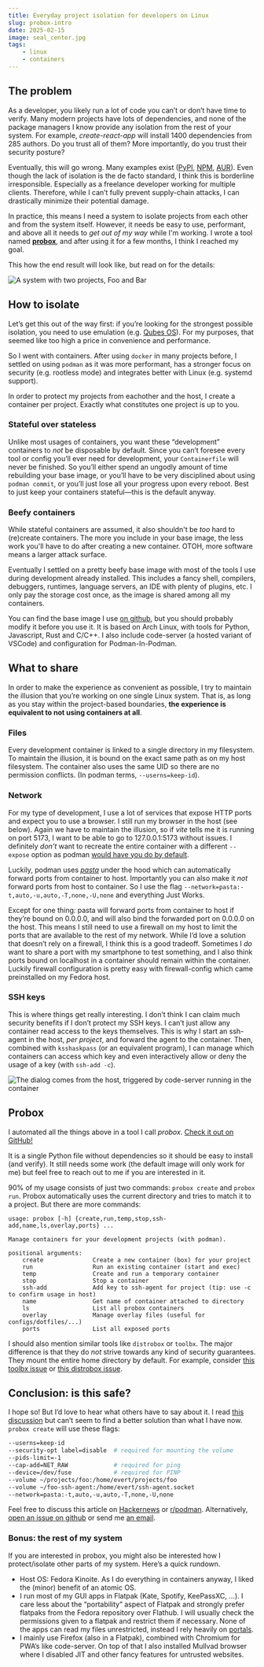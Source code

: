 ```yaml
---
title: Everyday project isolation for developers on Linux
slug: probox-intro
date: 2025-02-15
image: seal_center.jpg
tags:
    - linux
    - containers
---
```



## The problem

As a developer, you likely run a lot of code you can’t or don’t have time to verify. Many modern projects have lots of dependencies, and none of the package managers I know provide any isolation from the rest of your system. For example, *create-react-app* will install 1400 dependencies from 285 authors. Do you trust all of them? More importantly, do you trust their security posture?

Eventually, this will go wrong. Many examples exist ([PyPI](https://arxiv.org/abs/2309.11021), [NPM](https://jfrog.com/blog/large-scale-npm-attack-targets-azure-developers-with-malicious-packages/), [AUR](https://sensorstechforum.com/arch-linux-aur-repository-found-contain-malware/)). Even though the lack of isolation is the de facto standard, I think this is borderline irresponsible. Especially as a freelance developer working for multiple clients. Therefore, while I can’t fully prevent supply-chain attacks, I can drastically minimize their potential damage.

In practice, this means I need a system to isolate projects from each other and from the system itself. However, it needs be easy to use, performant, and above all it needs to *get out of my way* while I'm working. I wrote a tool named [**probox**](https://github.com/evertheylen/probox), and after using it for a few months, I think I reached my goal.

This how the end result will look like, but read on for the details:

![A system with two projects, Foo and Bar](onenote_diagram.png)


## How to isolate

Let’s get this out of the way first: if you’re looking for the strongest possible isolation, you need to use emulation (e.g. [Qubes OS](https://www.qubes-os.org/)). For my purposes, that seemed like too high a price in convenience and performance.

So I went with containers. After using `docker` in many projects before, I settled on using `podman` as it was more performant, has a stronger focus on security (e.g. rootless mode) and integrates better with Linux (e.g. systemd support).

In order to protect my projects from eachother and the host, I create a container per project. Exactly what constitutes one project is up to you.


### Stateful over stateless

Unlike most usages of containers, you want these “development” containers to *not* be disposable by default. Since you can’t foresee every tool or config you’ll ever need for development, your `Containerfile` will never be finished. So you’ll either spend an ungodly amount of time rebuilding your base image, or you’ll have to be very disciplined about using `podman commit`, or you’ll just lose all your progress upon every reboot. Best to just keep your containers stateful—this is the default anyway.


### Beefy containers

While stateful containers are assumed, it also shouldn't be *too* hard to (re)create containers. The more you include in your base image, the less work you'll have to do after creating a new container. OTOH, more software means a larger attack surface.

Eventually I settled on a pretty beefy base image with most of the tools I use during development already installed. This includes a fancy shell, compilers, debuggers, runtimes, language servers, an IDE with plenty of plugins, etc. I only pay the storage cost once, as the image is shared among all my containers.

You can find the base image I use [on github](https://github.com/evertheylen/probox/blob/main/arch-with-code-server/Containerfile), but you should probably modify it before you use it. It is based on Arch Linux, with tools for Python, Javascript, Rust and C/C++. I also include code-server (a hosted variant of VSCode) and configuration for Podman-In-Podman.


## What to share

In order to make the experience as convenient as possible, I try to maintain the illusion that you’re working on one single Linux system. That is, as long as you stay within the project-based boundaries, **the experience is equivalent to not using containers at all**.


### Files

Every development container is linked to a single directory in my filesystem. To maintain the illusion, it is bound on the exact same path as on my host filesystem. The container also uses the same UID so there are no permission conflicts. (In podman terms, `--userns=keep-id`).


### Network

For my type of development, I use a lot of services that expose HTTP ports and expect you to use a browser. I still run my browser in the host (see below). Again we have to maintain the illusion, so if *vite* tells me it is running on port 5173, I want to be able to go to 127.0.0.1:5173 without issues. I definitely *don’t* want to recreate the entire container with a different `--expose` option as podman [would have you do by default](https://github.com/containers/podman/issues/18309).

Luckily, podman uses [*pasta*](https://passt.top/passt/about/) under the hood which can automatically forward ports from container to host. Importantly you can also make it *not* forward ports from host to container. So I use the flag `--network=pasta:-t,auto,-u,auto,-T,none,-U,none` and everything Just Works.

Except for one thing: pasta will forward ports from container to host if they’re bound on 0.0.0.0, and will also bind the forwarded port on 0.0.0.0 on the host. This means I still need to use a firewall on my host to limit the ports that are available to the rest of my network. While I’d love a solution that doesn’t rely on a firewall, I think this is a good tradeoff. Sometimes I *do* want to share a port with my smartphone to test something, and I also think ports bound on localhost in a container should remain within the container. Luckily firewall configuration is pretty easy with firewall-config which came preinstalled on my Fedora host.


### SSH keys

This is where things get really interesting. I don’t think I can claim much security benefits if I don’t protect my SSH keys. I can’t just allow any container read access to the keys themselves. This is why I start an ssh-agent in the host, *per project*, and forward the agent to the container. Then, combined with `ksshaskpass` (or an equivalent program), I can manage which containers can access which key and even interactively allow or deny the usage of a key (with `ssh-add -c`).

![The dialog comes from the host, triggered by code-server running in the container](screenshot_ksshaskpass.png)


## Probox

I automated all the things above in a tool I call *probox*. [Check it out on GitHub!](https://github.com/evertheylen/probox)

It is a single Python file without dependencies so it should be easy to install (and verify). It still needs some work (the default image will only work for me) but feel free to reach out to me if you are interested in it.

90% of my usage consists of just two commands: `probox create` and `probox run`. Probox automatically uses the current directory and tries to match it to a project. But there are more commands:

```
usage: probox [-h] {create,run,temp,stop,ssh-add,name,ls,overlay,ports} ...

Manage containers for your development projects (with podman).

positional arguments:
    create              Create a new container (box) for your project
    run                 Run an existing container (start and exec)
    temp                Create and run a temporary container
    stop                Stop a container
    ssh-add             Add key to ssh-agent for project (tip: use -c to confirm usage in host)
    name                Get name of container attached to directory
    ls                  List all probox containers
    overlay             Manage overlay files (useful for configs/dotfiles/...)
    ports               List all exposed ports
```

I should also mention similar tools like `distrobox` or `toolbx`. The major difference is that they do *not* strive towards any kind of security guarantees. They mount the entire home directory by default. For example, consider [this toolbx issue](https://github.com/containers/toolbox/issues/183) or [this distrobox issue](https://github.com/89luca89/distrobox/issues/28#issuecomment-2408529939).


## Conclusion: is this safe?

I hope so! But I’d love to hear what others have to say about it. I read [this discussion](https://github.com/containers/podman/discussions/13728#discussioncomment-2900471) but can’t seem to find a better solution than what I have now. `probox create` will use these flags:

```bash
--userns=keep-id
--security-opt label=disable  # required for mounting the volume
--pids-limit=-1               
--cap-add=NET_RAW             # required for ping
--device=/dev/fuse            # required for PINP
--volume ~/projects/foo:/home/evert/projects/foo
--volume ~/foo-ssh-agent:/home/evert/ssh-agent.socket
--network=pasta:-t,auto,-u,auto,-T,none,-U,none
```

Feel free to discuss this article on [Hackernews](https://news.ycombinator.com/item?id=43061867) or [r/podman](https://www.reddit.com/r/podman/comments/1iqaum4/everyday_project_isolation_for_developers_on/). Alternatively, [open an issue on github](https://github.com/evertheylen/probox/issues) or send me [an email](mailto:evertheylen@gmail.com).

### Bonus: the rest of my system

If you are interested in probox, you might also be interested how I protect/isolate other parts of my system. Here’s a quick rundown.

- Host OS: Fedora Kinoite. As I do everything in containers anyway, I liked the (minor) benefit of an atomic OS.
- I run most of my GUI apps in Flatpak (Kate, Spotify, KeePassXC, …). I care less about the “portability” aspect of Flatpak and strongly prefer flatpaks from the Fedora repository over Flathub. I will usually check the permissions given to a flatpak and restrict them if necessary. None of the apps can read my files unrestricted, instead I rely heavily on [portals](https://docs.flatpak.org/en/latest/portal-api-reference.html).
- I mainly use Firefox (also in a Flatpak), combined with Chromium for PWA’s like code-server. On top of that I also installed Mullvad browser where I disabled JIT and other fancy features for untrusted websites.
